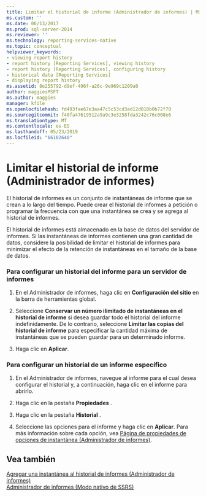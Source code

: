 ```yaml
---
title: Limitar el historial de informe (Administrador de informes) | Microsoft Docs
ms.custom: ''
ms.date: 06/13/2017
ms.prod: sql-server-2014
ms.reviewer: ''
ms.technology: reporting-services-native
ms.topic: conceptual
helpviewer_keywords:
- viewing report history
- report history [Reporting Services], viewing history
- report history [Reporting Services], configuring history
- historical data [Reporting Services]
- displaying report history
ms.assetid: 8e255792-d9ef-496f-a26c-9e969c1209a0
author: maggiesMSFT
ms.author: maggies
manager: kfile
ms.openlocfilehash: fd493fae67e3aa47c5c53cd3ad12d018b0b72f70
ms.sourcegitcommit: f40fa47619512a9a9c3e3258fda3242c76c008e6
ms.translationtype: MT
ms.contentlocale: es-ES
ms.lasthandoff: 05/23/2019
ms.locfileid: "66102640"
---
```

# <a name="limit-report-history-report-manager"></a>Limitar el historial de informe (Administrador de informes)
  El historial de informes es un conjunto de instantáneas de informe que se crean a lo largo del tiempo. Puede crear el historial de informes a petición o programar la frecuencia con que una instantánea se crea y se agrega al historial de informes.  
  
 El historial de informes está almacenado en la base de datos del servidor de informes. Si las instantáneas de informes contienen una gran cantidad de datos, considere la posibilidad de limitar el historial de informes para minimizar el efecto de la retención de instantáneas en el tamaño de la base de datos.  
  
### <a name="to-configure-report-history-for-a-report-server"></a>Para configurar un historial del informe para un servidor de informes  
  
1.  En el Administrador de informes, haga clic en **Configuración del sitio** en la barra de herramientas global.  
  
2.  Seleccione **Conservar un número ilimitado de instantáneas en el historial de informe** si desea guardar todo el historial del informe indefinidamente. De lo contrario, seleccione **Limitar las copias del historial de informe** para especificar la cantidad máxima de instantáneas que se pueden guardar para un determinado informe.  
  
3.  Haga clic en **Aplicar**.  
  
### <a name="to-configure-report-history-for-a-specific-report"></a>Para configurar un historial de un informe específico  
  
1.  En el Administrador de informes, navegue al informe para el cual desea configurar el historial y, a continuación, haga clic en el informe para abrirlo.  
  
2.  Haga clic en la pestaña **Propiedades** .  
  
3.  Haga clic en la pestaña **Historial** .  
  
4.  Seleccione las opciones para el informe y haga clic en **Aplicar**. Para más información sobre cada opción, vea [Página de propiedades de opciones de instantánea &#40;Administrador de informes&#41;](../snapshot-options-properties-page-report-manager.md).  
  
## <a name="see-also"></a>Vea también  
 [Agregar una instantánea al historial de informes &#40;Administrador de informes&#41;](../report-server/add-a-snapshot-to-report-history-report-manager.md)   
 [Administrador de informes &#40;Modo nativo de SSRS&#41;](../report-manager-ssrs-native-mode.md)  
  
  
